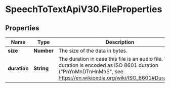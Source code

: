 # SpeechToTextApiV30.FileProperties

## Properties
Name | Type | Description | Notes
------------ | ------------- | ------------- | -------------
**size** | **Number** | The size of the data in bytes. | [optional] 
**duration** | **String** | The duration in case this file is an audio file. The duration is encoded as ISO 8601  duration (\"PnYnMnDTnHnMnS\", see https://en.wikipedia.org/wiki/ISO_8601#Durations). | [optional] 


